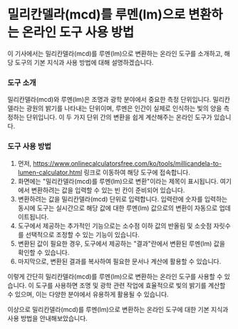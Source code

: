 밀리칸델라(mcd)를 루멘(lm)으로 변환하는 온라인 도구 사용 방법
======================================

이 기사에서는 밀리칸델라(mcd)를 루멘(lm)으로 변환하는 온라인 도구를 소개하고, 해당 도구의 기본 지식과 사용 방법에 대해 설명하겠습니다.

### 도구 소개

밀리칸델라(mcd)와 루멘(lm)은 조명과 광학 분야에서 중요한 측정 단위입니다. 밀리칸델라는 광원의 밝기를 나타내는 단위이며, 루멘은 인간이 실제로 인식하는 빛의 양을 측정하는 단위입니다. 이 두 가지 단위 간의 변환을 쉽게 계산해주는 온라인 도구가 있습니다.

### 도구 사용 방법

1. 먼저, <https://www.onlinecalculatorsfree.com/ko/tools/millicandela-to-lumen-calculator.html> 링크로 이동하여 해당 도구에 접속합니다.
2. 화면에는 "밀리칸델라(mcd)를 루멘(lm)으로 변환"이라는 제목이 표시됩니다. 여기에서 변환하려는 값을 입력할 수 있는 빈 칸이 준비되어 있습니다.
3. 변환하려는 값을 밀리칸델라(mcd) 단위로 입력합니다. 입력란에 숫자를 입력하는 동시에 도구는 실시간으로 해당 값에 대한 루멘(lm) 값으로의 변환이 자동으로 업데이트됩니다.
4. 도구에서 제공하는 추가적인 기능으로는 소수점 이하 값의 반올림 및 소숫점 자릿수를 선택적으로 조정할 수 있는 기능이 있습니다.
5. 변환된 값이 필요한 경우, 도구에서 제공하는 "결과"란에서 변환된 루멘(lm) 값을 확인할 수 있습니다.
6. 마지막으로, 변환된 결과를 복사하여 필요한 문서나 계산에 활용할 수 있습니다.

이렇게 간단히 밀리칸델라(mcd)를 루멘(lm)으로 변환하는 온라인 도구를 사용할 수 있습니다. 이 도구를 사용하면 조명 및 광학 관련 작업에 효율적으로 빛의 밝기를 계산할 수 있으며, 이는 다양한 분야에서 유용하게 활용될 수 있습니다.

이상으로 밀리칸델라(mcd)를 루멘(lm)으로 변환하는 온라인 도구에 대한 기본 지식과 사용 방법을 안내해보았습니다.